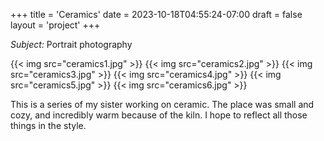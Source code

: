 +++
title = 'Ceramics'
date = 2023-10-18T04:55:24-07:00
draft = false
layout = 'project'
+++

_Subject:_ Portrait photography

<!--more-->

{{< img src="ceramics1.jpg" >}}
{{< img src="ceramics2.jpg" >}}
{{< img src="ceramics3.jpg" >}}
{{< img src="ceramics4.jpg" >}}
{{< img src="ceramics5.jpg" >}}
{{< img src="ceramics6.jpg" >}}

This is a series of my sister working on ceramic. The place was small and cozy, and incredibly warm because of the kiln.
I hope to reflect all those things in the style.
